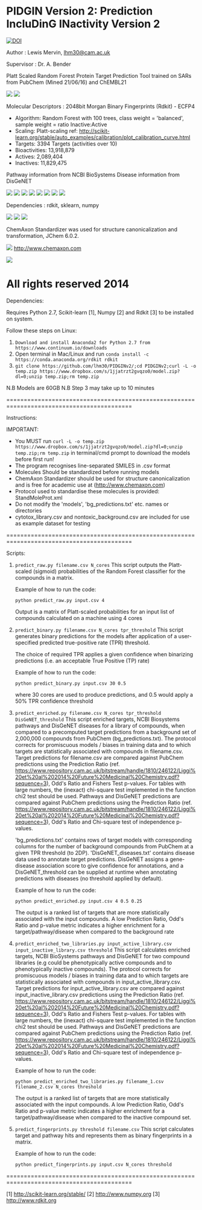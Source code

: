 PIDGIN Version 2: Prediction IncluDinG INactivity Version 2
===========
[![DOI](https://zenodo.org/badge/10824/lhm30/PIDGIN.svg)](http://dx.doi.org/10.5281/zenodo.15984)


Author : Lewis Mervin, lhm30@cam.ac.uk

Supervisor : Dr. A. Bender

Platt Scaled Random Forest Protein Target Prediction Tool trained on SARs from PubChem (Mined 21/06/16) and ChEMBL21

![](https://pubchem.ncbi.nlm.nih.gov/images/pubchemlogob.gif) ![](http://upload.wikimedia.org/wikipedia/commons/a/a1/Chembl_logo.png)

Molecular Descriptors : 2048bit Morgan Binary Fingerprints (Rdkit) - ECFP4

* Algorithm: Random Forest with 100 trees, class weight = 'balanced', sample weight = ratio Inactive:Active
* Scaling: Platt-scaling ref: http://scikit-learn.org/stable/auto_examples/calibration/plot_calibration_curve.html
* Targets: 3394 Targets (activities over 10)
* Bioactivities: 13,918,879
* Actives:	2,089,404
* Inactives:	11,829,475

Pathway information from NCBI BioSystems
Disease information from DisGeNET

![](http://ibi.imim.es/wp-content/uploads/2012/10/DisGeNET_logo_roundedEdges.png)
![](http://www.ncbi.nlm.nih.gov/Structure/IMG/banner_graphics/biosystems_entrez3.png) ![](http://www.genome.jp/Fig/kegg128.gif) ![](http://biocyc.org/BioCyc.gif) ![](http://blog.openhelix.eu/wp-content/uploads/2011/01/Reactome_logo.jpg) ![](http://i.picresize.com/images/2015/04/29/oAE7h.png) ![](https://s-media-cache-ak0.pinimg.com/216x146/e3/71/2d/e3712dd81b80c17e24d4fb529f6bafab.jpg) ![](http://www.wikipathways.org/skins/common/images/earth-or-pathway_text3_beta.png)

Dependencies : rdkit, sklearn, numpy

![](http://www.rdkit.org/Images/logo.png) ![](http://scikit-learn.org/stable/_static/scikit-learn-logo-small.png) ![](http://upload.wikimedia.org/wikipedia/ru/c/cc/Numpylogo.png)

ChemAxon Standardizer was used for structure canonicalization and transformation, JChem 6.0.2.

![](http://www.chemaxon.com/images/powered_100px.gif)  http://www.chemaxon.com

![](https://dnasu.org/DNASU/image/Uniprot300.jpg)


All rights reserved 2014
==========================================================================================


Dependencies: 

Requires Python 2.7, Scikit-learn [1], Numpy [2] and Rdkit [3] to be installed on system.

Follow these steps on Linux:
 
1. ```Download and install Anaconda2 for Python 2.7 from https://www.continuum.io/downloads```
2. Open terminal in Mac/Linux and run ```conda install -c https://conda.anaconda.org/rdkit rdkit``` 
3. ```git clone https://github.com/lhm30/PIDGINv2/;cd PIDGINv2;curl -L -o temp.zip https://www.dropbox.com/s/1jjatrzt2gvqzo0/model.zip?dl=0;unzip temp.zip;rm temp.zip```

N.B Models are 60GB
N.B Step 3 may take up to 10 minutes

==========================================================================================


Instructions:

IMPORTANT:
*	You MUST run ```curl -L -o temp.zip https://www.dropbox.com/s/1jjatrzt2gvqzo0/model.zip?dl=0;unzip temp.zip;rm temp.zip``` in terminal/cmd prompt to download the models before first run!
*	The program recognises line-separated SMILES in .csv format
*	Molecules Should be standardized before running models
*	ChemAxon Standardizer should be used for structure canonicalization and is free for academic use at (http://www.chemaxon.com)
*	Protocol used to standardise these molecules is provided: StandMoleProt.xml
*	Do not modify the 'models', 'bg_predictions.txt' etc. names or directories 
*	cytotox_library.csv and nontoxic_background.csv are included for use as example dataset for testing

==========================================================================================


Scripts:

1. ```predict_raw.py filename.csv N_cores```
    This script outputs the Platt-scaled (sigmoid) probabilities of the Random Forest classifier for the compounds in a matrix.
    
    Example of how to run the code:

    ```
    python predict_raw.py input.csv 4
    ```
	
	Output is a matrix of Platt-scaled probabilities for an input list of compounds calculated on a machine using 4 cores

2. ```predict_binary.py filename.csv N_cores tpr_threshold```
    This script generates binary predictions for the models after application of a user-specified predicted true-positive rate (TPR) threshold.
    
    The choice of required TPR applies a given confidence when binarizing predictions (i.e. an acceptable True Positive (TP) rate)
   
    Example of how to run the code:
    ```
    python predict_binary.py input.csv 30 0.5
    ```
    
    where 30 cores are used to produce predictions, and 0.5 would apply a 50% TPR confidence threshold
    
3. ```predict_enriched.py filename.csv N_cores tpr_threshold DisGeNET_threshold```
    This script enriched targets, NCBI Biosystems pathways and DisGeNET diseases for a library of compounds, when compared to a precomputed target predictions from a background set of 2,000,000 compounds from PubChem (bg_predictions.txt). 
    The protocol corrects for promiscuous models / biases in training data and to which targets are statistically associated with compounds in filename.csv.
    Target predictions for filename.csv are compared against PubChem predictions using the Prediction Ratio (ref. https://www.repository.cam.ac.uk/bitstream/handle/1810/246122/Liggi%20et%20al%202014%20Future%20Medicinal%20Chemistry.pdf?sequence=3), Odd's Ratio and Fishers Test p-values.
    For tables with large numbers, the (inexact) chi-square test implemented in the function chi2 test should be used. Pathways and DisGeNET predictions are compared against PubChem predictions using the Prediction Ratio (ref. https://www.repository.cam.ac.uk/bitstream/handle/1810/246122/Liggi%20et%20al%202014%20Future%20Medicinal%20Chemistry.pdf?sequence=3), Odd's Ratio and Chi-square test of independence p-values.

    'bg_predictions.txt' contains rows of target models with corresponding columns for the number of background compounds from PubChem at a given TPR threshold (to 2DP).
    'DisGeNET_diseases.txt' contains disease data used to annotate target predictions. DisGeNET assigns a gene-disease association score to give confidence for annotations, and a DisGeNET_threshold can be supplied at runtime when annotating predictions with diseases (no threshold applied by default).
        
    Example of how to run the code:

    ```
    python predict_enriched.py input.csv 4 0.5 0.25
    ```
    
    The output is a ranked list of targets that are more statistically associated with the input compounds. A low Prediction Ratio, Odd's Ratio and p-value metric indicates a higher enrichment for a target/pathway/disease when compared to the background rate
    
7. ```predict_enriched_two_libraries.py input_active_library.csv input_inactive_library.csv threshold```
    This script calculates enriched targets, NCBI BioSystems pathways and DisGeNET for two compound libraries (e.g could be phenotypically active compounds and to phenotypically inactive compounds).
    The protocol corrects for promiscuous models / biases in training data and to which targets are statistically associated with compounds in input_active_library.csv.
    Target predictions for input_active_library.csv are compared against input_inactive_library.csv predictions using the Prediction Ratio (ref. https://www.repository.cam.ac.uk/bitstream/handle/1810/246122/Liggi%20et%20al%202014%20Future%20Medicinal%20Chemistry.pdf?sequence=3), Odd's Ratio and Fishers Test p-values.
    For tables with large numbers, the (inexact) chi-square test implemented in the function chi2 test should be used. Pathways and DisGeNET predictions are compared against PubChem predictions using the Prediction Ratio (ref. https://www.repository.cam.ac.uk/bitstream/handle/1810/246122/Liggi%20et%20al%202014%20Future%20Medicinal%20Chemistry.pdf?sequence=3), Odd's Ratio and Chi-square test of independence p-values.

    Example of how to run the code:

    ```
    python predict_enriched_two_libraries.py filename_1.csv filename_2.csv N_cores threshold
    ```
    
    The output is a ranked list of targets that are more statistically associated with the input compounds. A low Prediction Ratio, Odd's Ratio and p-value metric indicates a higher enrichment for a target/pathway/disease when compared to the inactive compound set.
    
8. ```predict_fingerprints.py threshold filename.csv```
    This script calculates target and pathway hits and represents them as binary fingerprints in a matrix.
    
    Example of how to run the code:

    ```
    python predict_fingerprints.py input.csv N_cores threshold
    ```

==========================================================================================

 [1] http://scikit-learn.org/stable/
 [2] http://www.numpy.org
 [3] http://www.rdkit.org
